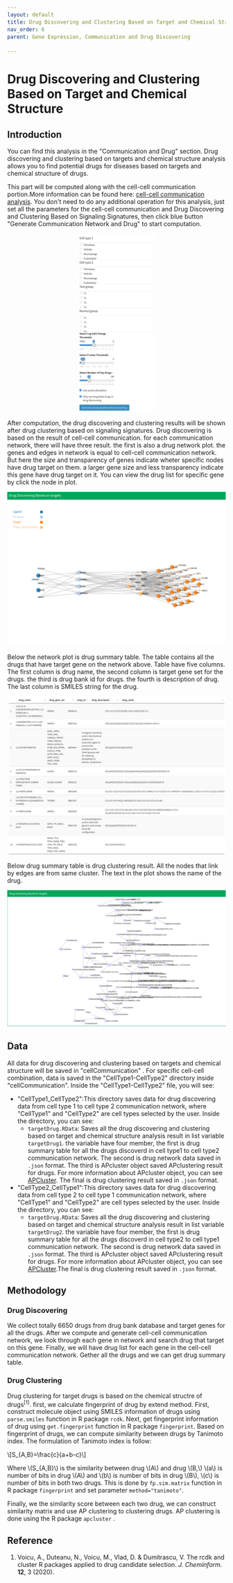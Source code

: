 ```yaml
---
layout: default
title: Drug Discovering and Clustering Based on Target and Chemical Structure
nav_order: 6
parent: Gene Expression, Communication and Drug Discovering

---
```


# Drug Discovering and Clustering Based on Target and Chemical Structure

## Introduction

You can find this analysis in the "Communication and Drug" section. Drug discovering and clustering based on targets and chemical structure analysis allows you to find potential drugs for diseases based on targets and chemical structure of drugs.

This part will be computed along with the cell-cell communication portion.More information can be found here: [cell-cell communication analysis](/cell-cellCommunication.md). You don't need to do any additional operation for this analysis, just set all the parameters for the cell-cell communication and Drug Discovering and Clustering Based on Signaling Signatures, then click blue button  "Generate Communication Network and Drug" to start computation.

<p align="center"><img src="pic/downstreamNetwork.png" alt="downstreamNetwork" style="zoom:40%;" /></p>

After computation, the drug discovering and clustering results will be shown after drug clustering based on signaling signatures. Drug discovering is based on the result of cell-cell communication. for each communication network, there will have three result. the first is also a drug network plot. the genes and edges in network is equal to cell-cell communication network. But here the size and transparency of genes indicate wheter specific nodes have drug target on them. a larger gene size and less transparency indicate this gene have drug target on it. You can view the drug list for specific gene by click the node in plot. 

<p align="center"><img src="pic/targetDrugNetwork.png" alt="targetDrugNetwork" style="zoom:67%;" /></p>

Below the network plot is drug summary table. The table contains all the drugs that have target gene on the network above. Table have five columns. The first column is drug name, the second column is target gene set for the drugs. the third is drug bank id for drugs. the fourth is description of drug. The last column is SMILES string for the drug.

<p align="center"><img src="pic/targetDrugTable.png" alt="targetDrugTable" style="zoom:50%;" /></p>

Below drug summary table is drug clustering result.  All the nodes that link by edges are from same cluster. The text in the plot shows the name of the drug.

<p align="center"><img src="pic/targetDrugClustering.png" alt="targetDrugClustering" style="zoom:50%;" /></p>

## Data

All data for drug discovering and clustering based on targets and chemical structure will be saved in "cellCommunication" . For specific cell-cell combination, data is saved in the "CellType1-CellType2" directory inside "cellCommunication". Inside the "CellType1-CellType2" file, you will see:

* "CellType1_CellType2":This directory saves data for drug discovering data from cell type 1 to cell type 2 communication network, where "CellType1" and  "CellType2" are cell types selected by the user. Inside the directory,  you can see:
  * `targetDrug.RData`: Saves all the drug discovering and clustering based on target and chemical structure analysis result in list variable `targetDrug1`. the variable have four member, the first is drug summary table for all the drugs discoverd in cell type1 to cell type2 communication network. The second is drug network data saved in `.json` format. The third is APcluster object saved APclustering result for drugs. For more information about APcluster object, you can see [APCluster](https://cran.r-project.org/web/packages/apcluster/vignettes/apcluster.pdf). The final is drug clustering result saved in `.json` format.
* "CellType2_CellType1":This directory saves data for drug discovering data from cell type 2 to cell type 1 communication network, where "CellType1" and  "CellType2" are cell types selected by the user. Inside the directory,  you can see:
  * `targetDrug.RData`: Saves all the drug discovering and clustering based on target and chemical structure analysis result in list variable `targetDrug2`. the variable have four member, the first is drug summary table for all the drugs discoverd in cell type2 to cell type1 communication network. The second is drug network data saved in `.json` format. The third is APcluster object saved APclustering result for drugs. For more information about APcluster object, you can see [APCluster](https://cran.r-project.org/web/packages/apcluster/vignettes/apcluster.pdf).The final is drug clustering result saved in `.json` format.

## Methodology

### Drug Discovering

 We collect totally 6650 drugs from drug bank database and target genes for all the drugs. After we compute and generate cell-cell communication network, we look through each gene in network and search drug that target on this gene. Finally, we will have drug list for each gene in the cell-cell communication network. Gether all the drugs and we can get drug summary table.

### Drug Clustering

Drug clustering for target drugs is based on the chemical structre of drugs<sup>[1]</sup>. first, we calculate fingerprint of drug by extend method. First, construct molecule object using SMILES information of drugs using `parse.smiles` function in R package `rcdk`. Next, get fingerprint information of drug using `get.fingerprint` function in R package `fingerprint`.  Based on fingerprint of drugs, we can compute similarity between drugs by Tanimoto index. The formulation of Tanimoto index is follow:

\\[S_{A,B}=\frac{c}{a+b-c}\\]

Where \\(S_{A,B}\\) is the similarity between drug \\(A​\\) and drug \\(B​,\\) \\(a​\\) is number of bits in drug \\(A\\)​ and \\(b\\) is number of bits in drug \\(B\\)​, \\(c\\) is number of bits in both two drugs. This is done by `fp.sim.matrix` function in R package `fingerprint` and set parameter `method="tanimoto"`.

Finally, we the similarity score between each two drug, we can construct similarity matrix and use AP clustering to clustering drugs. AP clustering is done using the R package `apcluster` .

## Reference

1. Voicu, A., Duteanu, N., Voicu, M., Vlad, D. & Dumitrascu, V. The rcdk and cluster R packages applied to drug candidate selection. *J. Cheminform.* **12**, 3 (2020).

